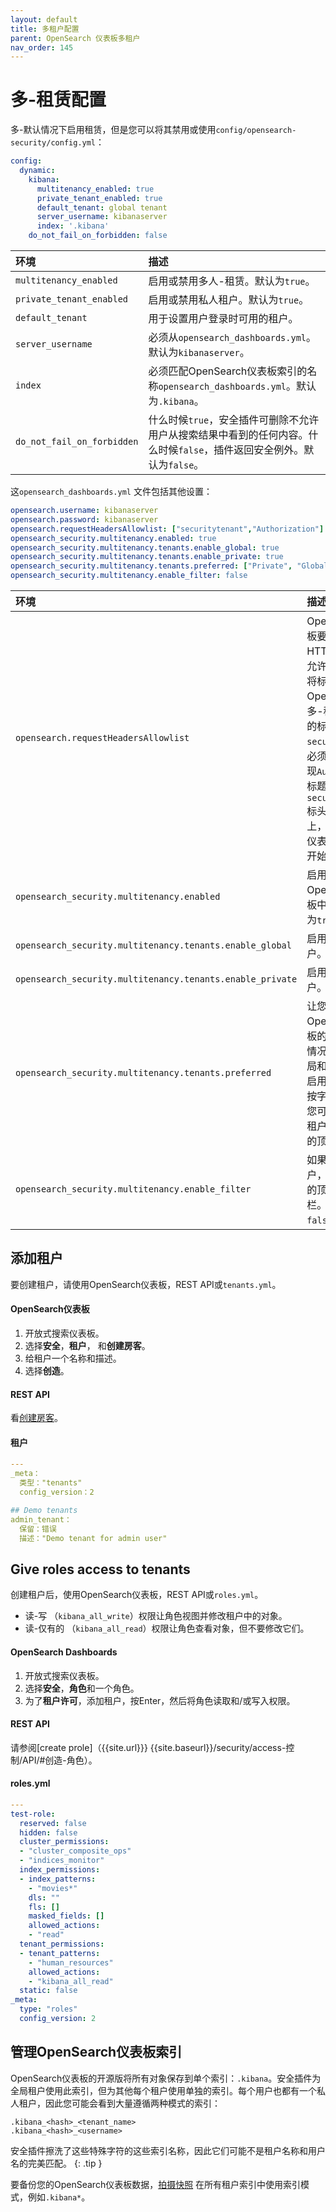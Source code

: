 ```yaml
---
layout: default
title: 多租户配置
parent: OpenSearch 仪表板多租户
nav_order: 145
---
```



# 多-租赁配置

多-默认情况下启用租赁，但是您可以将其禁用或使用`config/opensearch-security/config.yml`：

```yml
config:
  dynamic:
    kibana:
      multitenancy_enabled: true
      private_tenant_enabled: true
      default_tenant: global tenant
      server_username: kibanaserver
      index: '.kibana'
    do_not_fail_on_forbidden: false
```

| 环境| 描述|
| :--- | :--- |
| `multitenancy_enabled` | 启用或禁用多人-租赁。默认为`true`。|
| `private_tenant_enabled` | 启用或禁用私人租户。默认为`true`。|
| `default_tenant` | 用于设置用户登录时可用的租户。|
| `server_username` | 必须从`opensearch_dashboards.yml`。默认为`kibanaserver`。|
| `index` | 必须匹配OpenSearch仪表板索引的名称`opensearch_dashboards.yml`。默认为`.kibana`。|
| `do_not_fail_on_forbidden` | 什么时候`true`，安全插件可删除不允许用户从搜索结果中看到的任何内容。什么时候`false`，插件返回安全例外。默认为`false`。|

这`opensearch_dashboards.yml` 文件包括其他设置：

```yml
opensearch.username: kibanaserver
opensearch.password: kibanaserver
opensearch.requestHeadersAllowlist: ["securitytenant","Authorization"]
opensearch_security.multitenancy.enabled: true
opensearch_security.multitenancy.tenants.enable_global: true
opensearch_security.multitenancy.tenants.enable_private: true
opensearch_security.multitenancy.tenants.preferred: ["Private", "Global"]
opensearch_security.multitenancy.enable_filter: false
```

| 环境| 描述|
| :--- | :--- |
| `opensearch.requestHeadersAllowlist` | OpenSearch仪表板要求将所有HTTP标头添加到允许列表中，以便将标题传递给OpenSearch。多-租赁使用特定的标头，`securitytenant`，必须与标准一起出现`Authorization` 标题。如果是`securitytenant` 标头不在允许列表上，OpenSearch仪表板从红色状态开始。
| `opensearch_security.multitenancy.enabled` | 启用或禁用多种-OpenSearch仪表板中的租赁。默认为`true`。|
| `opensearch_security.multitenancy.tenants.enable_global` | 启用或禁用全球租户。默认为`true`。|
| `opensearch_security.multitenancy.tenants.enable_private` | 启用或禁用私人租户。默认为`true`。|
| `opensearch_security.multitenancy.tenants.preferred` | 让您更改订单**租户** OpenSearch仪表板的选项卡。默认情况下，列表以全局和私有（如果已启用）开始，然后按字母顺序进行。您可以在此处添加租户将其移至列表的顶部。|
| `opensearch_security.multitenancy.enable_filter` | 如果您有很多租户，则可以在列表的顶部添加搜索栏。默认为`false`。|


## 添加租户

要创建租户，请使用OpenSearch仪表板，REST API或`tenants.yml`。


#### OpenSearch仪表板

1. 开放式搜索仪表板。
1. 选择**安全**，**租户**， 和**创建房客**。
1. 给租户一个名称和描述。
1. 选择**创造**。


#### REST API

看[创建房客]({{site.url}}{{site.baseurl}}/security/access-control/api/#create-tenant)。


#### 租户

```yml
---
_meta：
  类型："tenants"
  config_version：2

## Demo tenants
admin_tenant：
  保留：错误
  描述："Demo tenant for admin user"
```

## Give roles access to tenants

创建租户后，使用OpenSearch仪表板，REST API或`roles.yml`。

- 读-写 （`kibana_all_write`）权限让角色视图并修改租户中的对象。
- 读-仅有的 （`kibana_all_read`）权限让角色查看对象，但不要修改它们。


#### OpenSearch Dashboards

1. 开放式搜索仪表板。
1. 选择**安全**，**角色**和一个角色。
1. 为了**租户许可**，添加租户，按Enter，然后将角色读取和/或写入权限。


#### REST API

请参阅[create prole]（{{site.url}}} {{site.baseurl}}/security/access-控制/API/#创造-角色）。


#### roles.yml

```yml
---
test-role:
  reserved: false
  hidden: false
  cluster_permissions:
  - "cluster_composite_ops"
  - "indices_monitor"
  index_permissions:
  - index_patterns:
    - "movies*"
    dls: ""
    fls: []
    masked_fields: []
    allowed_actions:
    - "read"
  tenant_permissions:
  - tenant_patterns:
    - "human_resources"
    allowed_actions:
    - "kibana_all_read"
  static: false
_meta:
  type: "roles"
  config_version: 2
```


## 管理OpenSearch仪表板索引

OpenSearch仪表板的开源版将所有对象保存到单个索引：`.kibana`。安全插件为全局租户使用此索引，但为其他每个租户使用单独的索引。每个用户也都有一个私人租户，因此您可能会看到大量遵循两种模式的索引：

```
.kibana_<hash>_<tenant_name>
.kibana_<hash>_<username>
```

安全插件擦洗了这些特殊字符的这些索引名称，因此它们可能不是租户名称和用户名的完美匹配。
{: .tip }

要备份您的OpenSearch仪表板数据，[拍摄快照]({{site.url}}{{site.baseurl}}/opensearch/snapshots/snapshot-restore/) 在所有租户索引中使用索引模式，例如`.kibana*`。

